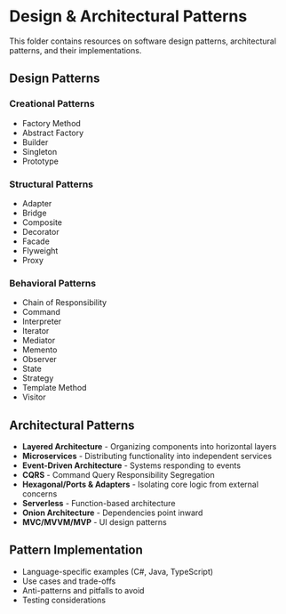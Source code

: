 # Design & Architectural Patterns

This folder contains resources on software design patterns, architectural patterns, and their implementations.

## Design Patterns

### Creational Patterns
- Factory Method
- Abstract Factory
- Builder
- Singleton
- Prototype

### Structural Patterns
- Adapter
- Bridge
- Composite
- Decorator
- Facade
- Flyweight
- Proxy

### Behavioral Patterns
- Chain of Responsibility
- Command
- Interpreter
- Iterator
- Mediator
- Memento
- Observer
- State
- Strategy
- Template Method
- Visitor

## Architectural Patterns

- **Layered Architecture** - Organizing components into horizontal layers
- **Microservices** - Distributing functionality into independent services
- **Event-Driven Architecture** - Systems responding to events
- **CQRS** - Command Query Responsibility Segregation
- **Hexagonal/Ports & Adapters** - Isolating core logic from external concerns
- **Serverless** - Function-based architecture
- **Onion Architecture** - Dependencies point inward
- **MVC/MVVM/MVP** - UI design patterns

## Pattern Implementation

- Language-specific examples (C#, Java, TypeScript)
- Use cases and trade-offs
- Anti-patterns and pitfalls to avoid
- Testing considerations
